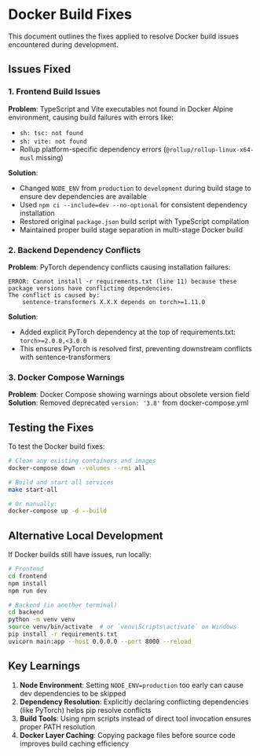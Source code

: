 # Docker Build Fixes

This document outlines the fixes applied to resolve Docker build issues encountered during development.

## Issues Fixed

### 1. Frontend Build Issues

**Problem**: TypeScript and Vite executables not found in Docker Alpine environment, causing build failures with errors like:
- `sh: tsc: not found`
- `sh: vite: not found` 
- Rollup platform-specific dependency errors (`@rollup/rollup-linux-x64-musl` missing)

**Solution**: 
- Changed `NODE_ENV` from `production` to `development` during build stage to ensure dev dependencies are available
- Used `npm ci --include=dev --no-optional` for consistent dependency installation
- Restored original `package.json` build script with TypeScript compilation
- Maintained proper build stage separation in multi-stage Docker build

### 2. Backend Dependency Conflicts

**Problem**: PyTorch dependency conflicts causing installation failures:
```
ERROR: Cannot install -r requirements.txt (line 11) because these package versions have conflicting dependencies.
The conflict is caused by:
    sentence-transformers X.X.X depends on torch>=1.11.0
```

**Solution**: 
- Added explicit PyTorch dependency at the top of requirements.txt: `torch>=2.0.0,<3.0.0`
- This ensures PyTorch is resolved first, preventing downstream conflicts with sentence-transformers

### 3. Docker Compose Warnings

**Problem**: Docker Compose showing warnings about obsolete version field
**Solution**: Removed deprecated `version: '3.8'` from docker-compose.yml

## Testing the Fixes

To test the Docker build fixes:

```bash
# Clean any existing containers and images
docker-compose down --volumes --rmi all

# Build and start all services
make start-all

# Or manually:
docker-compose up -d --build
```

## Alternative Local Development

If Docker builds still have issues, run locally:

```bash
# Frontend
cd frontend
npm install
npm run dev

# Backend (in another terminal)
cd backend
python -m venv venv
source venv/bin/activate  # or `venv\Scripts\activate` on Windows
pip install -r requirements.txt
uvicorn main:app --host 0.0.0.0 --port 8000 --reload
```

## Key Learnings

1. **Node Environment**: Setting `NODE_ENV=production` too early can cause dev dependencies to be skipped
2. **Dependency Resolution**: Explicitly declaring conflicting dependencies (like PyTorch) helps pip resolve conflicts
3. **Build Tools**: Using npm scripts instead of direct tool invocation ensures proper PATH resolution
4. **Docker Layer Caching**: Copying package files before source code improves build caching efficiency
